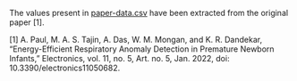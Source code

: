 The values present in [paper-data.csv](paper-data.csv) have been extracted from the original paper [1].

[1] A. Paul, M. A. S. Tajin, A. Das, W. M. Mongan, and K. R. Dandekar, “Energy-Efficient Respiratory Anomaly Detection in Premature Newborn Infants,” Electronics, vol. 11, no. 5, Art. no. 5, Jan. 2022, doi: 10.3390/electronics11050682.
